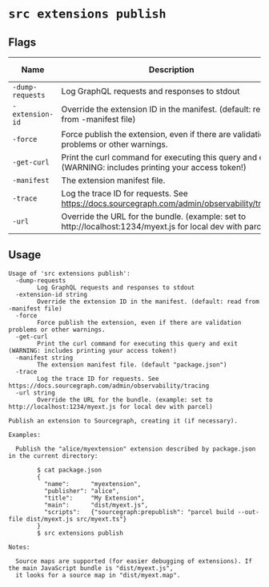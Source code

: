 
# `src extensions publish`


## Flags

| Name | Description | Default Value |
|------|-------------|---------------|
| `-dump-requests` | Log GraphQL requests and responses to stdout | `false` |
| `-extension-id` | Override the extension ID in the manifest. (default: read from -manifest file) |  |
| `-force` | Force publish the extension, even if there are validation problems or other warnings. | `false` |
| `-get-curl` | Print the curl command for executing this query and exit (WARNING: includes printing your access token!) | `false` |
| `-manifest` | The extension manifest file. | `package.json` |
| `-trace` | Log the trace ID for requests. See https://docs.sourcegraph.com/admin/observability/tracing | `false` |
| `-url` | Override the URL for the bundle. (example: set to http://localhost:1234/myext.js for local dev with parcel) |  |


## Usage

```
Usage of 'src extensions publish':
  -dump-requests
    	Log GraphQL requests and responses to stdout
  -extension-id string
    	Override the extension ID in the manifest. (default: read from -manifest file)
  -force
    	Force publish the extension, even if there are validation problems or other warnings.
  -get-curl
    	Print the curl command for executing this query and exit (WARNING: includes printing your access token!)
  -manifest string
    	The extension manifest file. (default "package.json")
  -trace
    	Log the trace ID for requests. See https://docs.sourcegraph.com/admin/observability/tracing
  -url string
    	Override the URL for the bundle. (example: set to http://localhost:1234/myext.js for local dev with parcel)

Publish an extension to Sourcegraph, creating it (if necessary).

Examples:

  Publish the "alice/myextension" extension described by package.json in the current directory:

    	$ cat package.json
        {
          "name":      "myextension",
          "publisher": "alice",
          "title":     "My Extension",
          "main":      "dist/myext.js",
          "scripts":   {"sourcegraph:prepublish": "parcel build --out-file dist/myext.js src/myext.ts"}
        }
    	$ src extensions publish

Notes:

  Source maps are supported (for easier debugging of extensions). If the main JavaScript bundle is "dist/myext.js",
  it looks for a source map in "dist/myext.map".



```
	